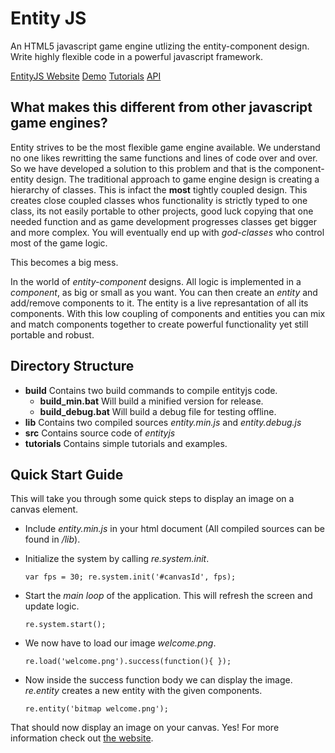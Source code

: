 # Entity JS
An HTML5 javascript game engine utlizing the entity-component design. Write highly flexible code in a powerful javascript framework.

[EntityJS Website](http://entityjs.com) [Demo](http://entityjs.com/demo) [Tutorials](http://entityjs.com/tutorials) [API](http://entityjs.com/api)

## What makes this different from other javascript game engines?
Entity strives to be the most flexible game engine available. We understand no one likes rewritting the same functions and lines of code over and over. So we have developed a solution to this problem and that is the component-entity design. The traditional approach to game engine design is creating a hierarchy of classes. This is infact the **most** tightly coupled design. This creates close coupled classes whos functionality is strictly typed to one class, its not easily portable to other projects, good luck copying that one needed function and as game development progresses classes get bigger and more complex. You will eventually end up with *god-classes* who control most of the game logic.

This becomes a big mess.

In the world of *entity-component* designs. All logic is implemented in a *component*, as big or small as you want. You can then create an *entity* and add/remove components to it. The entity is a live represantation of all its components. With this low coupling of components and entities you can mix and match components together to create powerful functionality yet still portable and robust.

## Directory Structure

* **build** Contains two build commands to compile entityjs code.
	* **build_min.bat** Will build a minified version for release.
	* **build_debug.bat** Will build a debug file for testing offline.
* **lib** Contains two compiled sources *entity.min.js* and *entity.debug.js*
* **src** Contains source code of *entityjs*
* **tutorials** Contains simple tutorials and examples.

## Quick Start Guide
This will take you through some quick steps to display an image on a canvas element.

* Include *entity.min.js* in your html document (All compiled sources can be found in */lib*).

* Initialize the system by calling *re.system.init*.

	`var fps = 30;
re.system.init('#canvasId', fps);`

* Start the *main loop* of the application. This will refresh the screen and update logic.

	`re.system.start();`

* We now have to load our image *welcome.png*.

	<code>re.load('welcome.png').success(function(){ });</code>

* Now inside the success function body we can display the image. *re.entity* creates a new entity with the given components.

	`re.entity('bitmap welcome.png');`

That should now display an image on your canvas. Yes! For more information check out [the website](entityjs.com).